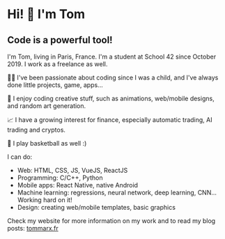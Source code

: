 # Hi! 👋 I'm Tom

## Code is a powerful tool!

I'm Tom, living in Paris, France.
I'm a student at School 42 since October 2019. I work as a freelance as well.

👨‍💻 I've been passionate about coding since I was a child, and I've always done little projects, game, apps...

🎨 I enjoy coding creative stuff, such as animations, web/mobile designs, and random art generation.

📈 I have a growing interest for finance, especially automatic trading, AI trading and cryptos.

🏀 I play basketball as well :)

I can do:
- Web: HTML, CSS, JS, VueJS, ReactJS
- Programming: C/C++, Python
- Mobile apps: React Native, native Android
- Machine learning: regressions, neural network, deep learning, CNN... Working hard on it!
- Design: creating web/mobile templates, basic graphics

Check my website for more information on my work and to read my blog posts: [tommarx.fr](https://tommarx.fr)
